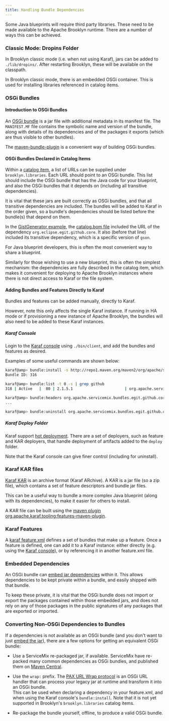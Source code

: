 ```yaml
---
title: Handling Bundle Dependencies
---
```


Some Java blueprints will require third party libraries. These need to be made available to the
Apache Brooklyn runtime. There are a number of ways this can be achieved.

### Classic Mode: Dropins Folder

In Brooklyn classic mode (i.e. when not using Karaf), jars can be added to `./lib/dropins/`.
After restarting Brooklyn, these will be available on the classpath.

In Brooklyn classic mode, there is an embedded OSGi container. This is used for installing 
libraries referenced in catalog items.

### OSGi Bundles

#### Introduction to OSGi Bundles

An [OSGi bundle](https://en.wikipedia.org/wiki/OSGi#Bundles) is a jar file with additional 
metadata in its manifest file. The `MANIFEST.MF` file contains the symbolic name and version 
of the bundle, along with details of its dependencies and of the packages it exports 
(which are thus visible to other bundles).

The [maven-bundle-plugin](http://felix.apache.org/documentation/subprojects/apache-felix-maven-bundle-plugin-bnd.html) 
is a convenient way of building OSGi bundles.

#### OSGi Bundles Declared in Catalog Items  

Within a [catalog item]({{book.path.docs}}/blueprints/catalog/index.md), a list of URLs can be supplied under
`brooklyn.libraries`. Each URL should point to an OSGi bundle. This list should include the OSGi 
bundle that has the Java code for your blueprint, and also the OSGi bundles that it depends
on (including all transitive dependencies).

It is vital that these jars are built correctly as OSGi bundles, and that all transitive 
dependencies are included. The bundles will be added to Karaf in the order given, so a bundle's
dependencies should be listed before the bundle(s) that depend on them.

In the [GistGenerator example]({{book.path.docs}}/blueprints/java/defining-and-deploying.md), the 
[catalog.bom file](gist_generator/gist_generator.bom) included
the URL of the dependency `org.eclipse.egit.github.core`. It also (before that line) included
its transitive dependency, which is a specific version of `gson`.

For Java blueprint developers, this is often the most convenient way to share a blueprint.

Similarly for those wishing to use a new blueprint, this is often the simplest mechanism: the
dependencies are fully described in the catalog item, which makes it convenient for deploying 
to Apache Brooklyn instances where there is not direct access to Karaf or the file system.


#### Adding Bundles and Features Directly to Karaf

Bundles and features can be added manually, directly to Karaf.

However, note this only affects the single Karaf instance. If running in HA mode or if provisioning
a new instance of Apache Brooklyn, the bundles will also need to be added to these Karaf instances.


##### Karaf Console

Login to the [Karaf console](https://karaf.apache.org/manual/latest/#_shell_console_basics)
using `./bin/client`, and add the bundles and features as desired.

Examples of some useful commands are shown below:

```bash
karaf@amp> bundle:install -s http://repo1.maven.org/maven2/org/apache/servicemix/bundles/org.apache.servicemix.bundles.egit.github.core/2.1.5_1/org.apache.servicemix.bundles.egit.github.core-2.1.5_1.jar
Bundle ID: 316

karaf@amp> bundle:list -t 0 -s | grep github
318 | Active   |  80 | 2.1.5.1                       | org.apache.servicemix.bundles.egit.github.core

karaf@amp> bundle:headers org.apache.servicemix.bundles.egit.github.core
...

karaf@amp> bundle:uninstall org.apache.servicemix.bundles.egit.github.core
```


##### Karaf Deploy Folder

Karaf support [hot deployment](https://karaf.apache.org/manual/latest/#_deployers). There are a 
set of deployers, such as feature and KAR deployers, that handle deployment of artifacts added
to the `deploy` folder.

Note that the Karaf console can give finer control (including for uninstall).


### Karaf KAR files

[Karaf KAR](https://karaf.apache.org/manual/latest/kar) is an archive format (Karaf ARchive).
A KAR is a jar file (so a zip file), which contains a set of feature descriptors and bundle jar files.

This can be a useful way to bundle a more complex Java blueprint (along with its dependencies), to
make it easier for others to install.

A KAR file can be built using the 
[maven plugin org.apache.karaf.tooling:features-maven-plugin](https://karaf.apache.org/manual/latest/#_maven).


### Karaf Features

A [karaf feature.xml](https://karaf.apache.org/manual/latest/#_create_a_features_xml_karaf_feature_archetype)
defines a set of bundles that make up a feature. Once a feature is defined, one can add it to a Karaf instance:
either directly (e.g. using the [Karaf console](https://karaf.apache.org/manual/latest/#_shell_console_basics)), or
by referencing it in another feature.xml file. 


### Embedded Dependencies

An OSGi bundle can 
[embed jar dependencies](http://felix.apache.org/documentation/subprojects/apache-felix-maven-bundle-plugin-bnd.html#embedding-dependencies)
within it. This allows dependencies to be kept private within a bundle, and easily shipped with that bundle.

To keep these private, it is vital that the OSGi bundle does not import or export the packages
contained within those embedded jars, and does not rely on any of those packages in the public 
signatures of any packages that are exported or imported.


### Converting Non-OSGi Dependencies to Bundles

If a dependencies is not available as an OSGi bundle (and you don't want to just [embed the jar](#embedded-dependencies)),
there are a few options for getting an equivalent OSGi bundle:

* Use a ServiceMix re-packaged jar, if available. ServiceMix have re-packed many common dependencies as
  OSGi bundles, and published them on [Maven Central](https://search.maven.org).

* Use the `wrap:` prefix. The [PAX URL Wrap protocol](https://ops4j1.jira.com/wiki/display/paxurl/Wrap+Protocol) 
  is an OSGi URL handler that can process your legacy jar at runtime and transform it into an OSGi bundle.  
  This can be used when declaring a dependency in your feature.xml, and when using the Karaf console's 
  `bundle:install`. Note that it is not yet supported in Brooklyn's `brooklyn.libraries` catalog items.

* Re-package the bundle yourself, offline, to produce a valid OSGi bundle.


